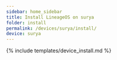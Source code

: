 ```yaml
---
sidebar: home_sidebar
title: Install LineageOS on surya
folder: install
permalink: /devices/surya/install/
device: surya
---
```

{% include templates/device_install.md %}
